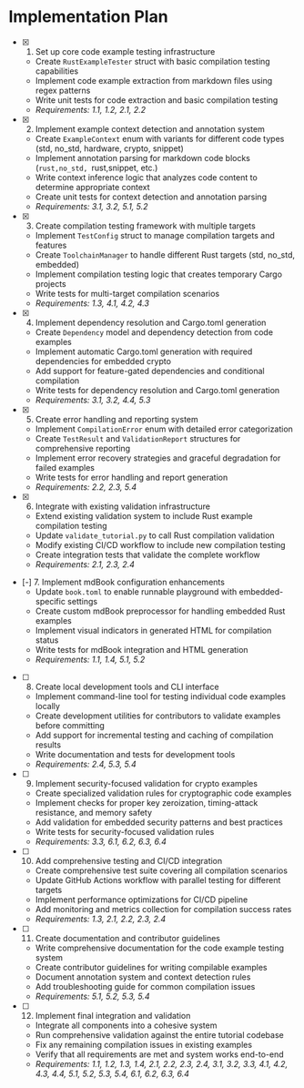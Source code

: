 # Implementation Plan

- [x] 1. Set up core code example testing infrastructure
  - Create `RustExampleTester` struct with basic compilation testing capabilities
  - Implement code example extraction from markdown files using regex patterns
  - Write unit tests for code extraction and basic compilation testing
  - _Requirements: 1.1, 1.2, 2.1, 2.2_

- [x] 2. Implement example context detection and annotation system
  - Create `ExampleContext` enum with variants for different code types (std, no_std, hardware, crypto, snippet)
  - Implement annotation parsing for markdown code blocks (```rust,no_std, ```rust,snippet, etc.)
  - Write context inference logic that analyzes code content to determine appropriate context
  - Create unit tests for context detection and annotation parsing
  - _Requirements: 3.1, 3.2, 5.1, 5.2_

- [x] 3. Create compilation testing framework with multiple targets
  - Implement `TestConfig` struct to manage compilation targets and features
  - Create `ToolchainManager` to handle different Rust targets (std, no_std, embedded)
  - Implement compilation testing logic that creates temporary Cargo projects
  - Write tests for multi-target compilation scenarios
  - _Requirements: 1.3, 4.1, 4.2, 4.3_

- [x] 4. Implement dependency resolution and Cargo.toml generation
  - Create `Dependency` model and dependency detection from code examples
  - Implement automatic Cargo.toml generation with required dependencies for embedded crypto
  - Add support for feature-gated dependencies and conditional compilation
  - Write tests for dependency resolution and Cargo.toml generation
  - _Requirements: 3.1, 3.2, 4.4, 5.3_

- [x] 5. Create error handling and reporting system
  - Implement `CompilationError` enum with detailed error categorization
  - Create `TestResult` and `ValidationReport` structures for comprehensive reporting
  - Implement error recovery strategies and graceful degradation for failed examples
  - Write tests for error handling and report generation
  - _Requirements: 2.2, 2.3, 5.4_

- [x] 6. Integrate with existing validation infrastructure
  - Extend existing validation system to include Rust example compilation testing
  - Update `validate_tutorial.py` to call Rust compilation validation
  - Modify existing CI/CD workflow to include new compilation testing
  - Create integration tests that validate the complete workflow
  - _Requirements: 2.1, 2.3, 2.4_

- [-] 7. Implement mdBook configuration enhancements
  - Update `book.toml` to enable runnable playground with embedded-specific settings
  - Create custom mdBook preprocessor for handling embedded Rust examples
  - Implement visual indicators in generated HTML for compilation status
  - Write tests for mdBook integration and HTML generation
  - _Requirements: 1.1, 1.4, 5.1, 5.2_

- [ ] 8. Create local development tools and CLI interface
  - Implement command-line tool for testing individual code examples locally
  - Create development utilities for contributors to validate examples before committing
  - Add support for incremental testing and caching of compilation results
  - Write documentation and tests for development tools
  - _Requirements: 2.4, 5.3, 5.4_

- [ ] 9. Implement security-focused validation for crypto examples
  - Create specialized validation rules for cryptographic code examples
  - Implement checks for proper key zeroization, timing-attack resistance, and memory safety
  - Add validation for embedded security patterns and best practices
  - Write tests for security-focused validation rules
  - _Requirements: 3.3, 6.1, 6.2, 6.3, 6.4_

- [ ] 10. Add comprehensive testing and CI/CD integration
  - Create comprehensive test suite covering all compilation scenarios
  - Update GitHub Actions workflow with parallel testing for different targets
  - Implement performance optimizations for CI/CD pipeline
  - Add monitoring and metrics collection for compilation success rates
  - _Requirements: 1.3, 2.1, 2.2, 2.3, 2.4_

- [ ] 11. Create documentation and contributor guidelines
  - Write comprehensive documentation for the code example testing system
  - Create contributor guidelines for writing compilable examples
  - Document annotation system and context detection rules
  - Add troubleshooting guide for common compilation issues
  - _Requirements: 5.1, 5.2, 5.3, 5.4_

- [ ] 12. Implement final integration and validation
  - Integrate all components into a cohesive system
  - Run comprehensive validation against the entire tutorial codebase
  - Fix any remaining compilation issues in existing examples
  - Verify that all requirements are met and system works end-to-end
  - _Requirements: 1.1, 1.2, 1.3, 1.4, 2.1, 2.2, 2.3, 2.4, 3.1, 3.2, 3.3, 4.1, 4.2, 4.3, 4.4, 5.1, 5.2, 5.3, 5.4, 6.1, 6.2, 6.3, 6.4_